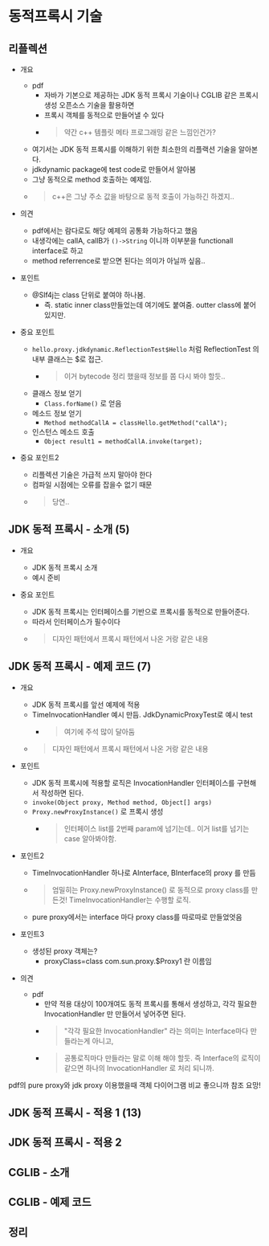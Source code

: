 # 동적프록시 기술

## 리플렉션

- 개요
  - pdf
    - 자바가 기본으로 제공하는 JDK 동적 프록시 기술이나 CGLIB 같은 프록시 생성 오픈소스 기술을 활용하면
    - 프록시 객체를 동적으로 만들어낼 수 있다
    - > 약간 c++ 템플릿 메타 프로그래밍 같은 느낌인건가?
  - 여기서는 JDK 동적 프록시를 이해하기 위한 최소한의 리플랙션 기술을 알아본다.
  - jdkdynamic package에 test code로 만들어서 알아봄
  - 그냥 동적으로 method 호출하는 예제임. 
  - > c++은 그냥 주소 값을 바탕으로 동적 호출이 가능하긴 하겠지..

- 의견
  - pdf에서는 람다로도 해당 예제의 공통화 가능하다고 했음
  - 내생각에는 callA, callB가 `()->String` 이니까 이부분을 functionall interface로 하고
  - method referrence로 받으면 된다는 의미가 아닐까 싶음..

- 포인트
  - @Slf4j는 class 단위로 붙여야 하나봄.
    - 즉. static inner class만들었는데 여기에도 붙여줌. outter class에 붙어 있지만.

- 중요 포인트
  - `hello.proxy.jdkdynamic.ReflectionTest$Hello` 처럼 ReflectionTest 의 내부 클래스는 $로 접근. 
    - > 이거 bytecode 정리 했을때 정보를 쫌 다시 봐야 할듯.. 
  - 클래스 정보 얻기
    - `Class.forName()` 로 얻음
  - 메소드 정보 얻기
    - `Method methodCallA = classHello.getMethod("callA");`
  - 인스턴스 메소드 호출
    - `Object result1 = methodCallA.invoke(target);`

- 중요 포인트2
  - 리플렉션 기술은 가급적 쓰지 말아야 한다
  - 컴파일 시점에는 오류를 잡을수 없기 때문
  - > 당연..


## JDK 동적 프록시 - 소개 (5)

- 개요
  - JDK 동적 프록시 소개 
  - 예시 준비

- 중요 포인트
  - JDK 동적 프록시는 인터페이스를 기반으로 프록시를 동적으로 만들어준다. 
  - 따라서 인터페이스가 필수이다
  - > 디자인 패턴에서 프록시 패턴에서 나온 거랑 같은 내용

## JDK 동적 프록시 - 예제 코드 (7)

- 개요
  - JDK 동적 프록시를 앞선 예제에 적용
  - TimeInvocationHandler 예시 만듬. JdkDynamicProxyTest로 예시 test
    - > 여기에 주석 많이 달아둠
  - > 디자인 패턴에서 프록시 패턴에서 나온 거랑 같은 내용

- 포인트 
  - JDK 동적 프록시에 적용할 로직은 InvocationHandler 인터페이스를 구현해서 작성하면 된다.
  - `invoke(Object proxy, Method method, Object[] args) `
  - `Proxy.newProxyInstance()` 로 프록시 생성
    - > 인터페이스 list를 2번째 param에 넘기는데.. 이거 list를 넘기는 case 알아봐야함.

- 포인트2
  - TimeInvocationHandler 하나로 AInterface, BInterface의 proxy 를 만듬
  - > 엄밀히는 Proxy.newProxyInstance() 로 동적으로 proxy class를 만든것! TimeInvocationHandler는 수행할 로직.
  - pure proxy에서는 interface 마다 proxy class를 따로따로 만들었엇음

- 포인트3
  - 생성된 proxy 객체는?
    - proxyClass=class com.sun.proxy.$Proxy1  란 이름임

- 의견
  - pdf
    - 만약 적용 대상이 100개여도 동적 프록시를 통해서 생성하고, 각각 필요한 InvocationHandler 만 만들어서 넣어주면 된다.
    - > "각각 필요한 InvocationHandler" 라는 의미는 Interface마다 만들라는게 아니고, 
    - > 공통로직마다 만들라는 말로 이해 해야 할듯. 즉 Interface의 로직이 같으면 하나의 InvocationHandler 로 처리 되니까.

pdf의 pure proxy와 jdk proxy 이용했을때 객체 다이어그램 비교 좋으니까 참조 요망!

## JDK 동적 프록시 - 적용 1 (13)

## JDK 동적 프록시 - 적용 2

## CGLIB - 소개

## CGLIB - 예제 코드

## 정리
